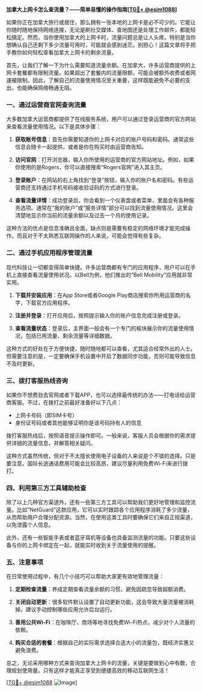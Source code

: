 **加拿大上网卡怎么查流量？——简单易懂的操作指南[[TG💪+ @esim1088](https://t.me/s/esim1088)]**

如果你正在加拿大旅行或居住，那么拥有一张本地的上网卡是必不可少的。它能让你随时随地保持网络连接，无论是刷社交媒体、查地图还是处理工作邮件，都能轻松搞定。然而，当你使用加拿大的上网卡时，流量问题总是让人头疼。特别是当你想确认自己还剩下多少流量可用时，可能就会感到迷茫。别担心！这篇文章将手把手教你如何轻松查看加拿大上网卡的剩余流量。

首先，让我们了解一下为什么需要知道流量余额。在加拿大，许多运营商提供的上网卡套餐都有限制流量。如果超出了套餐内的流量限额，可能会被额外收费或者网速被限制。因此，了解自己的流量使用情况至关重要，这样既能避免不必要的支出，也能确保网络畅通无阻。

### **一、通过运营商官网查询流量**

大多数加拿大运营商都提供了在线服务系统，用户可以通过登录运营商的官方网站来查看流量使用情况。以下是具体步骤：

1. **获取账号信息**：首先你需要知道你的上网卡对应的账户号码和密码。通常这些信息会随卡一起提供，或者是你在购买时由运营商告知。
   
2. **访问官网**：打开浏览器，输入你所使用的运营商的官方网站地址。例如，如果你使用的是Rogers，你可以直接搜索“Rogers官网”进入其主页。

3. **登录账户**：在网站的右上角找到“登录”按钮，输入你的账户名和密码。有些运营商还支持通过手机号码接收验证码的方式进行登录。

4. **查看流量详情**：成功登录后，你会看到一个仪表盘或者菜单，里面会有各种服务选项。通常在“我的账户”或“服务详情”部分可以找到流量使用情况。这里会清楚地显示你当前的流量余额以及过去一个月的使用记录。

这种方法的优点是信息准确且全面，缺点则是需要有稳定的网络环境才能完成操作。而且对于不太熟悉互联网操作的人来说，可能会觉得有些复杂。

### **二、通过手机应用程序管理流量**

现代科技让一切都变得简单快捷。许多运营商都有专门的应用程序，用户可以在手机上直接查看流量使用状况。以Bell为例，他们推出的“Bell Mobility”应用就非常实用。

1. **下载并安装应用**：在App Store或者Google Play商店搜索你所用运营商的名字，下载官方应用程序。

2. **注册并登录**：打开应用后，按照提示输入你的账户信息完成注册或登录。

3. **查看流量状态**：登录后，主界面一般会有一个专门的板块展示你的流量使用情况，包括已用流量、剩余流量等详细数据。

这种方式的好处在于方便快捷，随时随地都可以查看，尤其适合经常外出的人士。但需要注意的是，一定要确保手机设置中开启了数据同步功能，否则可能导致信息不及时更新。

### **三、拨打客服热线咨询**

如果你不想费劲去官网或者下载APP，也可以选择最传统的办法——打电话给运营商客服。不过，在拨打之前最好准备好以下几点：

- 上网卡号码（即SIM卡号）
- 身份证号码或者其他能够证明你是该号码持有人的信息

拨打客服热线后，按照语音提示操作即可。一般来说，客服人员会根据你的需求提供详细的流量信息，并解答相关疑问。

这种方式虽然传统，但对于不太擅长使用电子设备的人来说是个不错的选择。只是要注意，国际长途通话费用可能会比较高昂，建议尽量利用免费Wi-Fi来进行拨打。

### **四、利用第三方工具辅助检查**

除了以上几种官方渠道外，还有一些第三方工具可以帮助我们更好地管理和监控流量。比如“NetGuard”这款应用，它可以实时跟踪各个应用程序消耗了多少流量，从而帮助用户合理分配资源。当然，在使用这类工具时要确保它们来自正规渠道，以免泄露个人信息。

此外，还有一些智能手表或者蓝牙耳机等设备也具备监测流量的功能。只要这些设备与你的上网卡绑定在一起，就能实时收到关于流量使用的提醒。

### **五、注意事项**

在日常使用过程中，有几个小技巧可以帮助大家更有效地管理流量：

1. **定期检查流量**：养成定期查看流量余额的习惯，避免因疏忽导致超额消费。
   
2. **关闭自动更新**：很多软件默认设置了自动更新功能，这会导致大量流量被消耗掉。建议手动控制哪些应用允许后台运行。

3. **善用公共Wi-Fi**：在咖啡厅、商场等地寻找免费Wi-Fi热点，减少对个人流量的依赖。

4. **购买合适的套餐**：根据自己的实际需求选择合适大小的流量包，既经济实惠又避免浪费。

总之，无论采用哪种方式来查询加拿大上网卡的流量，关键是要做到心中有数，合理规划使用量。只有这样才能真正享受到便捷高效的移动互联网生活！

[[TG💪+ @esim1088](https://t.me/s/esim1088) ![Image](https://i.postimg.cc/4NQfJmqS/Snipaste-2025-05-13-00-14-12.png)]